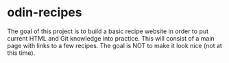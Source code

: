 # odin-recipes

The goal of this project is to build a basic recipe website in order to put current HTML and Git knowledge into practice. This will consist of a main page with links to a few recipes. The goal is NOT to make it look nice (not at this time).